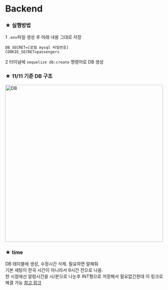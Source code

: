 # Backend

### ★ 실행방법
1 `.env`파일 생성 후 아래 내용 그대로 저장

```
DB_SECRET=[로컬 mysql 비밀번호]
COOKIE_SECRET=passengers
```

2 터미널에 `sequelize db:create` 명령어로 DB 생성

### ★ 11/11 기준 DB 구조
<img width="501" alt="DB" src="https://user-images.githubusercontent.com/62373386/98750231-c1812b80-2400-11eb-8f6a-604114582d0d.PNG">


### ★ time
DB 테이블에 생성, 수정시간 삭제. 필요하면 말해줘<br>
기본 세팅이 한국 시간이 아니라서 9시간 전으로 나옴.<br>
현 시점에선 알람시간을 시/분으로 나눈후 INT형으로 저장해서 필요없긴한데 이 링크로 해결 가능
[참고 링크](https://flymogi.tistory.com/entry/nodejs-%ED%95%9C%EA%B5%AD-%EC%8B%9C%EA%B0%84-%EA%B5%AC%ED%95%98%EA%B8%B0)